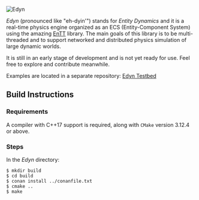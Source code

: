 ![Edyn](https://user-images.githubusercontent.com/762769/88461969-d3e55280-ce6d-11ea-8e3e-75790d01310e.png)

_Edyn_ (pronounced like "eh-dyin'") stands for _Entity Dynamics_ and it is a real-time physics engine organized as an ECS (Entity-Component System) using the amazing [EnTT](https://github.com/skypjack/entt) library. The main goals of this library is to be multi-threaded and to support networked and distributed physics simulation of large dynamic worlds.

It is still in an early stage of development and is not yet ready for use. Feel free to explore and contribute meanwhile.

Examples are located in a separate repository: [Edyn Testbed](https://github.com/xissburg/edyn-testbed)

## Build Instructions

### Requirements

A compiler with C++17 support is required, along with `CMake` version 3.12.4 or above.

### Steps

In the _Edyn_ directory:

```
$ mkdir build
$ cd build
$ conan install ../conanfile.txt
$ cmake ..
$ make
```